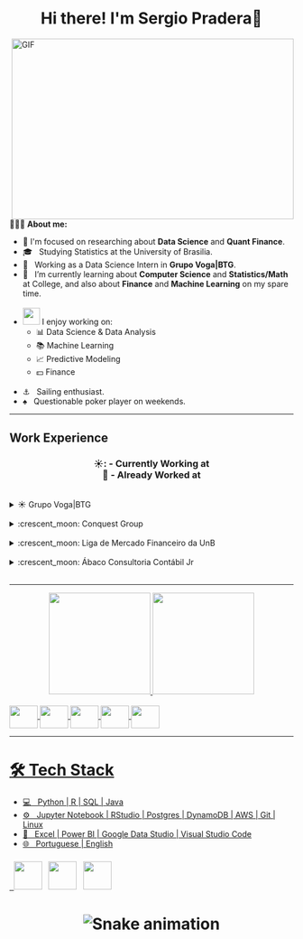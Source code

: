 <h1 align=center>  Hi there! I'm Sergio Pradera👋 </h1>
<img align=right alt="GIF" src="https://github.com/abhisheknaiidu/abhisheknaiidu/blob/master/code.gif?raw=true" width="500" height="320" />

<br>

👨🏻‍💻 **About me:**
- 📌 I'm focused on researching about **Data Science** and **Quant Finance**.
- 🎓 &nbsp; Studying Statistics at the University of Brasilia.
- 💼 &nbsp; Working as a Data Science Intern in **Grupo Voga|BTG**.
- 🎨 &nbsp; I’m currently learning about **Computer Science** and **Statistics/Math** at College, and also about **Finance** and **Machine Learning** on my spare time.<br><br>
- <img src="https://media.giphy.com/media/WUlplcMpOCEmTGBtBW/giphy.gif" width="30">  I enjoy working on:
  - 📊 Data Science & Data Analysis
  - 📚 Machine Learning
  - 📈 Predictive Modeling
  - 💵 Finance <br><br>
- ⚓ &nbsp; Sailing enthusiast.
- ♠  &nbsp; Questionable poker player on weekends.

-----

## Work Experience
<h3 align="center">


☀️: - Currently Working at <br>
:crescent_moon: - Already Worked at <br>
 
</h3>

  <br>

<details>
  <summary>☀️ Grupo Voga|BTG</summary>

[<img align="left" height="94px" width="94px" alt="Voga" src="https://media-exp1.licdn.com/dms/image/C4D0BAQGwCYvti2ReZw/company-logo_200_200/0/1644957675039?e=1676505600&v=beta&t=Qm0FqgNduVc3u-8xKOwRzekeRxKCtPEQlAEd34Cwdow"/>](https://voga.com.br)

**Data Science** \
[**Grupo Voga|BTG**](https://voga.com.br) • Intern \
Languages & Technologies: `Python`, `SQL`, `Power BI`, `Git`, `Excel`, `VBA`, `Google Data Studio` \
Skills & Activities: `Predictive Sales Modeling`, `Backtest & Stress test`, `Business Intelligence`, `RPA`, `Data Base Managment`, `Web Scraping`, `Data Analytics Platform Development`, `IT Support` \
<br/>
<br/>


</details>

<br>

<details>
  <summary>:crescent_moon: Conquest Group</summary>

[<img align="left" height="94px" width="94px" alt="Conquest" src="https://media-exp1.licdn.com/dms/image/C4E0BAQHycxBaEn7hqg/company-logo_100_100/0/1554312284724?e=1676505600&v=beta&t=91bVAboGaBSsOTU0q16z2ttvNiPKfHRmd24bO-8C9qM"/>](https://conquestgroup.com.br)

**Investments - Middle Office** \
[**Conquest Group**](https://conquestgroup.com.br) • Trainee \
Languages & Technologies: `Python`, `R`, `Access`, `Power BI`, `Excel`, `VBA` \
Skills & Activities: `Equity Research`, `Valuation`, `Backtest & Stress test`, `Business Intelligence`, `Monthly Economics Reports`, `Investors Relations` \
<br/>
<br/>

  [<img align="left" height="94px" width="94px" alt="Conquest" src="https://media-exp1.licdn.com/dms/image/C4E0BAQHycxBaEn7hqg/company-logo_100_100/0/1554312284724?e=1676505600&v=beta&t=91bVAboGaBSsOTU0q16z2ttvNiPKfHRmd24bO-8C9qM"/>](https://conquestgroup.com.br)

**Investments - Back Office** \
[**Conquest Group**](https://conquestgroup.com.br) • Intern \
Languages & Technologies: `Python`, `R`, `Access`, `Power BI`, `Excel`, `VBA` \
Skills & Activities: `Business Intelligence`, `Automation`, `Data Base`, `Web Scraping` \
<br/>
<br/>
  

</details>

<br>

<details>
  <summary>:crescent_moon: Liga de Mercado Financeiro da UnB</summary>

[<img align="left" height="94px" width="94px" alt="LMF" src="https://d1fdloi71mui9q.cloudfront.net/uxesnu8TS9aWxiAOjVon_FIGw8r1UYL1IOb5W"/>](https://www.lmfunb.com)

**President** \
[**LMF - UnB**](https://www.lmfunb.com) • Volunteer \
Languages & Technologies: `Excel`, `VBA`, `Trello` \
Skills & Activities: `Project Management`, `Asset Allocation`, `Equity Research`, `Valuation`, `Fixed Income`, `Financial Statements` \
<br/>
<br/>


</details>

<br>

<details>
  <summary>:crescent_moon: Ábaco Consultoria Contábil Jr</summary>

[<img align="left" height="94px" width="94px" alt="Abaco" src="https://media-exp1.licdn.com/dms/image/C4D0BAQErsyKTBI_pow/company-logo_100_100/0/1649874352806?e=1676505600&v=beta&t=oaZJeipewA5VYavdg01SJ50Ne3THZXaMzyH1eRqT3rc"/>](https://www.abacoconsultoria.com.br)

**President** \
[**Ábaco Consultoria**](https://www.abacoconsultoria.com.br) • Volunteer \
Languages & Technologies: `Python`, `R`, `Power BI`, `Git`, `Excel`, `VBA` \
Skills & Activities: `Management Consulting`, `Business Viability Research`, `Tax Planning`, `Valuation`, `Financial Statements` \
<br/>
<br/>


</details>

<br>

-----

<div align="center">
  <a href="https://github.com/sergiop29">
  <img height="180em" src="https://github-readme-stats.vercel.app/api?username=sergiop29&show_icons=true&theme=codeSTACKr&include_all_commits=true&count_private=true"/>
  <img height="180em" src="https://github-readme-stats.vercel.app/api/top-langs/?username=sergiop29&layout=compact&langs_count=7&theme=codeSTACKr"/>
</div>
<div style="display: inline_block"><br>
  <img align="center" height="40" width="50" src="https://cdn.jsdelivr.net/gh/devicons/devicon/icons/python/python-original-wordmark.svg" />
    <img align="center" height="40" width="50" src="https://cdn.jsdelivr.net/gh/devicons/devicon/icons/jupyter/jupyter-original-wordmark.svg" />
  <img align="center" height="40" width="50" src="https://cdn.jsdelivr.net/gh/devicons/devicon/icons/r/r-original.svg" />
  <img align="center" height="40" width="50" src="https://cdn.jsdelivr.net/gh/devicons/devicon/icons/mysql/mysql-original-wordmark.svg" />
  <img align="center" height="40" width="50" src="https://cdn.jsdelivr.net/gh/devicons/devicon/icons/sqlite/sqlite-original.svg" />
</div>

-----

<h1>🛠 Tech Stack</h1>

- 💻 &nbsp; Python | R | SQL | Java 
- ⚙ &nbsp; Jupyter Notebook | RStudio | Postgres | DynamoDB | AWS | Git | Linux
- 🔧 &nbsp; Excel | Power BI | Google Data Studio | Visual Studio Code
- 🌐 &nbsp; Portuguese | English

<h3 align="center">
<h3>
&nbsp; <a href="https://www.instagram.com/sergio_pradera/" target="_blank" rel="noopener noreferrer"><img src="https://img.icons8.com/plasticine/100/000000/instagram-new.png" width="50" /></a>  
&nbsp; <a href="https://www.linkedin.com/in/sérgio-pradera-jorge-da-cunha-859b42185/" target="_blank" rel="noopener noreferrer"><img src="https://img.icons8.com/plasticine/100/000000/linkedin.png" width="50" /></a>
&nbsp; <a href="mailto:sergiopradera29@gmail.com" target="_blank" rel="noopener noreferrer"><img src="https://img.icons8.com/plasticine/100/000000/gmail.png"  width="50" /></a>

</h3>

<h1 align="center">


 ![Snake animation](https://github.com/sergiop29/sergiop29/blob/output/github-contribution-grid-snake.svg)
 
</h1>
